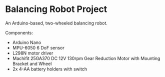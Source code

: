 Balancing Robot Project
=======================

An Arduino-based, two-wheeled balancing robot.

Components:
* Arduino Nano
* MPU-6050 6 DoF sensor
* L298N motor driver
* Machifit 25GA370 DC 12V 130rpm Gear Reduction Motor with Mounting Bracket and Wheel
* 2x 4-AA battery holders with switch
